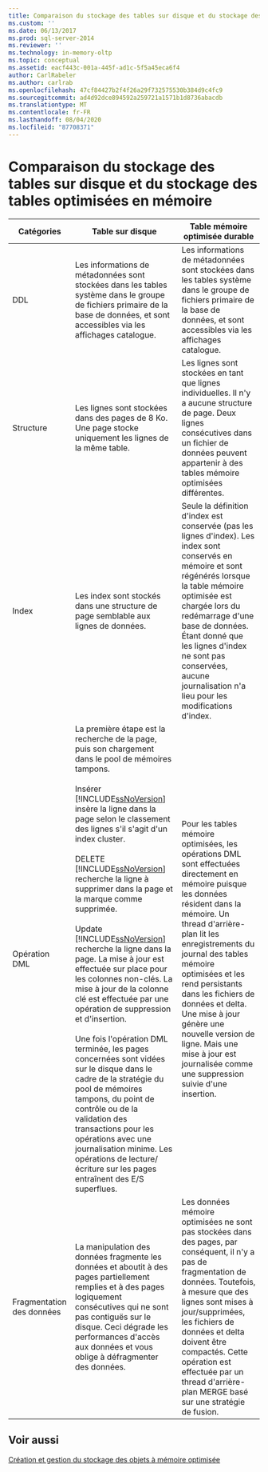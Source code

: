 ```yaml
---
title: Comparaison du stockage des tables sur disque et du stockage des tables optimisées en mémoire | Microsoft Docs
ms.custom: ''
ms.date: 06/13/2017
ms.prod: sql-server-2014
ms.reviewer: ''
ms.technology: in-memory-oltp
ms.topic: conceptual
ms.assetid: eacf443c-001a-445f-ad1c-5f5a45eca6f4
author: CarlRabeler
ms.author: carlrab
ms.openlocfilehash: 47cf84427b2f4f26a29f732575530b384d9c4fc9
ms.sourcegitcommit: ad4d92dce894592a259721a1571b1d8736abacdb
ms.translationtype: MT
ms.contentlocale: fr-FR
ms.lasthandoff: 08/04/2020
ms.locfileid: "87708371"
---
```

# <a name="comparing-disk-based-table-storage-to-memory-optimized-table-storage"></a>Comparaison du stockage des tables sur disque et du stockage des tables optimisées en mémoire
  
  
|Catégories|Table sur disque|Table mémoire optimisée durable|  
|----------------|-----------------------|-------------------------------------|  
|DDL|Les informations de métadonnées sont stockées dans les tables système dans le groupe de fichiers primaire de la base de données, et sont accessibles via les affichages catalogue.|Les informations de métadonnées sont stockées dans les tables système dans le groupe de fichiers primaire de la base de données, et sont accessibles via les affichages catalogue.|  
|Structure|Les lignes sont stockées dans des pages de 8 Ko. Une page stocke uniquement les lignes de la même table.|Les lignes sont stockées en tant que lignes individuelles. Il n'y a aucune structure de page. Deux lignes consécutives dans un fichier de données peuvent appartenir à des tables mémoire optimisées différentes.|  
|Index|Les index sont stockés dans une structure de page semblable aux lignes de données.|Seule la définition d'index est conservée (pas les lignes d'index). Les index sont conservés en mémoire et sont régénérés lorsque la table mémoire optimisée est chargée lors du redémarrage d'une base de données. Étant donné que les lignes d'index ne sont pas conservées, aucune journalisation n'a lieu pour les modifications d'index.|  
|Opération DML|La première étape est la recherche de la page, puis son chargement dans le pool de mémoires tampons.<br /><br /> Insérer<br /> [!INCLUDE[ssNoVersion](../../includes/ssnoversion-md.md)] insère la ligne dans la page selon le classement des lignes s'il s'agit d'un index cluster.<br /><br /> DELETE<br /> [!INCLUDE[ssNoVersion](../../includes/ssnoversion-md.md)] recherche la ligne à supprimer dans la page et la marque comme supprimée.<br /><br /> Update<br /> [!INCLUDE[ssNoVersion](../../includes/ssnoversion-md.md)] recherche la ligne dans la page. La mise à jour est effectuée sur place pour les colonnes non-clés. La mise à jour de la colonne clé est effectuée par une opération de suppression et d'insertion.<br /><br /> Une fois l'opération DML terminée, les pages concernées sont vidées sur le disque dans le cadre de la stratégie du pool de mémoires tampons, du point de contrôle ou de la validation des transactions pour les opérations avec une journalisation minime. Les opérations de lecture/écriture sur les pages entraînent des E/S superflues.|Pour les tables mémoire optimisées, les opérations DML sont effectuées directement en mémoire puisque les données résident dans la mémoire. Un thread d'arrière-plan lit les enregistrements du journal des tables mémoire optimisées et les rend persistants dans les fichiers de données et delta. Une mise à jour génère une nouvelle version de ligne. Mais une mise à jour est journalisée comme une suppression suivie d'une insertion.|  
|Fragmentation des données|La manipulation des données fragmente les données et aboutit à des pages partiellement remplies et à des pages logiquement consécutives qui ne sont pas contiguës sur le disque. Ceci dégrade les performances d'accès aux données et vous oblige à défragmenter des données.|Les données mémoire optimisées ne sont pas stockées dans des pages, par conséquent, il n'y a pas de fragmentation de données. Toutefois, à mesure que des lignes sont mises à jour/supprimées, les fichiers de données et delta doivent être compactés. Cette opération est effectuée par un thread d'arrière-plan MERGE basé sur une stratégie de fusion.|  
  
## <a name="see-also"></a>Voir aussi  
 [Création et gestion du stockage des objets à mémoire optimisée](creating-and-managing-storage-for-memory-optimized-objects.md)  
  
  
